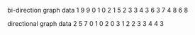 bi-direction graph data 1
9 9
0 1
0 2
1 5
2 3
3 4
3 6
3 7
4 8
6 8

directional graph data 2
5 7
0 1
0 2
0 3
1 2
2 3
3 4
4 3
